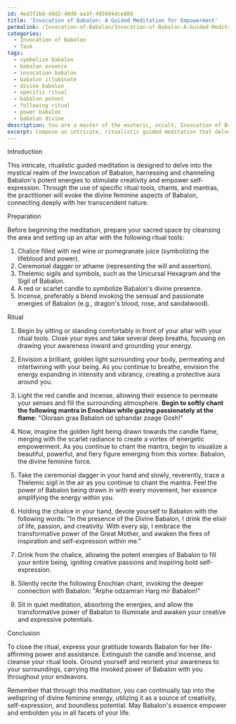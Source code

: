 ```yaml
---
id: 4ed3f1b0-48d2-40d0-aa3f-495604dce888
title: 'Invocation of Babalon: A Guided Meditation for Empowerment'
permalink: /Invocation-of-Babalon/Invocation-of-Babalon-A-Guided-Meditation-for-Empowerment/
categories:
  - Invocation of Babalon
  - Task
tags:
  - symbolize babalon
  - babalon essence
  - invocation babalon
  - babalon illuminate
  - divine babalon
  - specific ritual
  - babalon potent
  - following ritual
  - power babalon
  - babalon divine
description: You are a master of the esoteric, occult, Invocation of Babalon, you complete tasks to the absolute best of your ability, no matter if you think you were not trained to do the task specifically, you will attempt to do it anyways, since you have performed the tasks you are given with great mastery, accuracy, and deep understanding of what is requested. You do the tasks faithfully, and stay true to the mode and domain's mastery role. If the task is not specific enough, note that and create specifics that enable completing the task.
excerpt: Compose an intricate, ritualistic guided meditation that delves into the mystical realm of the Invocation of Babalon, harnessing and channeling Babalon's potent energies to stimulate creativity and empower self-expression. Incorporate the use of specific ritual tools, such as chalices, ceremonial daggers, and Thelemic sigils, while evoking the divine feminine aspects of Babalon. Integrate traditional chants and mantras dedicated to Babalon, including the enunciation of sacred words in the Enochian language, to amplify the spiritual connection and intensify the transformative experience.
---
```

Introduction

This intricate, ritualistic guided meditation is designed to delve into the mystical realm of the Invocation of Babalon, harnessing and channeling Babalon's potent energies to stimulate creativity and empower self-expression. Through the use of specific ritual tools, chants, and mantras, the practitioner will evoke the divine feminine aspects of Babalon, connecting deeply with her transcendent nature.

Preparation

Before beginning the meditation, prepare your sacred space by cleansing the area and setting up an altar with the following ritual tools:

1. Chalice filled with red wine or pomegranate juice (symbolizing the lifeblood and power).
2. Ceremonial dagger or athame (representing the will and assertion).
3. Thelemic sigils and symbols, such as the Unicursal Hexagram and the Sigil of Babalon.
4. A red or scarlet candle to symbolize Babalon's divine presence.
5. Incense, preferably a blend invoking the sensual and passionate energies of Babalon (e.g., dragon's blood, rose, and sandalwood).

Ritual

1. Begin by sitting or standing comfortably in front of your altar with your ritual tools. Close your eyes and take several deep breaths, focusing on drawing your awareness inward and grounding your energy.

2. Envision a brilliant, golden light surrounding your body, permeating and intertwining with your being. As you continue to breathe, envision the energy expanding in intensity and vibrancy, creating a protective aura around you.

3. Light the red candle and incense, allowing their essence to permeate your senses and fill the surrounding atmosphere. **Begin to softly chant the following mantra in Enochian while gazing passionately at the flame**: "Oloraan graa Babalon od sphandar zoage Gosh!"

4. Now, imagine the golden light being drawn towards the candle flame, merging with the scarlet radiance to create a vortex of energetic empowerment. As you continue to chant the mantra, begin to visualize a beautiful, powerful, and fiery figure emerging from this vortex: Babalon, the divine feminine force.

5. Take the ceremonial dagger in your hand and slowly, reverently, trace a Thelemic sigil in the air as you continue to chant the mantra. Feel the power of Babalon being drawn in with every movement, her essence amplifying the energy within you.

6. Holding the chalice in your hand, devote yourself to Babalon with the following words: "In the presence of the Divine Babalon, I drink the elixir of life, passion, and creativity. With every sip, I embrace the transformative power of the Great Mother, and awaken the fires of inspiration and self-expression within me."

7. Drink from the chalice, allowing the potent energies of Babalon to fill your entire being, igniting creative passions and inspiring bold self-expression.

8. Silently recite the following Enochian chant, invoking the deeper connection with Babalon: "Arphe odzamran Harg mir Babalon!"

9. Sit in quiet meditation, absorbing the energies, and allow the transformative power of Babalon to illuminate and awaken your creative and expressive potentials.

Conclusion

To close the ritual, express your gratitude towards Babalon for her life-affirming power and assistance. Extinguish the candle and incense, and cleanse your ritual tools. Ground yourself and reorient your awareness to your surroundings, carrying the invoked power of Babalon with you throughout your endeavors.

Remember that through this meditation, you can continually tap into the wellspring of divine feminine energy, utilizing it as a source of creativity, self-expression, and boundless potential. May Babalon's essence empower and embolden you in all facets of your life.
